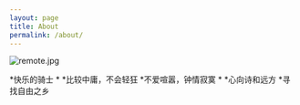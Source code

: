 ```yaml
---
layout: page
title: About
permalink: /about/
---
```


![remote.jpg](/my_blog/images/remote.jpg)

*快乐的骑士
*
*比较中庸，不会轻狂
*不爱喧嚣，钟情寂寞
*
*心向诗和远方
*寻找自由之乡
